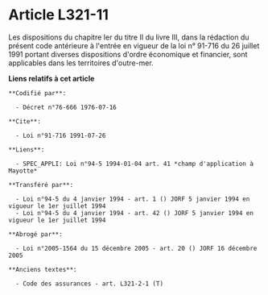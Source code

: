 # Article L321-11

Les dispositions du chapitre Ier du titre II du livre III, dans la rédaction du présent code antérieure à l'entrée en vigueur
de la loi n° 91-716 du 26 juillet 1991 portant diverses dispositions d'ordre économique et financier, sont applicables dans
les territoires d'outre-mer.

**Liens relatifs à cet article**

	**Codifié par**:

	  - Décret n°76-666 1976-07-16

	**Cite**:

	  - Loi n°91-716 1991-07-26

	**Liens**:

	  - SPEC_APPLI: Loi n°94-5 1994-01-04 art. 41 *champ d'application à Mayotte*

	**Transféré par**:

	  - Loi n°94-5 du 4 janvier 1994 - art. 1 () JORF 5 janvier 1994 en vigueur le 1er juillet 1994
	  - Loi n°94-5 du 4 janvier 1994 - art. 42 () JORF 5 janvier 1994 en vigueur le 1er juillet 1994

	**Abrogé par**:

	  - Loi n°2005-1564 du 15 décembre 2005 - art. 20 () JORF 16 décembre 2005

	**Anciens textes**:

	  - Code des assurances - art. L321-2-1 (T)
